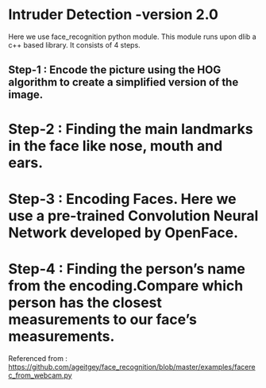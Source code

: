 # Intruder Detection -version 2.0
Here we use face_recognition python module. This module runs upon dlib a c++ based library.
It consists of 4 steps.
## Step-1 : Encode the picture using the HOG algorithm to create a simplified version of the image.
# Step-2 : Finding the main landmarks in the face like nose, mouth and ears.
# Step-3 : Encoding Faces. Here we use a pre-trained Convolution Neural Network developed by OpenFace.
# Step-4 : Finding the person’s name from the encoding.Compare which person has the closest measurements to our face’s measurements.

Referenced from : https://github.com/ageitgey/face_recognition/blob/master/examples/facerec_from_webcam.py
